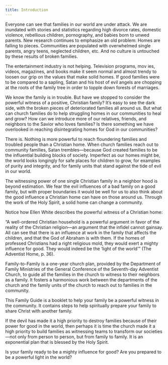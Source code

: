 ```yaml
---
title: Introduction
---
```


Everyone can see that families in our world are under attack. We are inundated with stories and statistics regarding high divorce rates, domestic violence, rebellious children, pornography, and babies born to unwed parents. New research continues to emphasize an old problem: Homes are falling to pieces. Communities are populated with overwhelmed single parents, angry teens, neglected children, etc. And no culture is untouched by these results of broken families.

The entertainment industry is not helping. Television programs, mov ies, videos, magazines, and books make it seem normal and almost trendy to loosen our grip on the values that make solid homes. If good families were to be compared to a sapling, Satan and his host of evil angels are chopping at the roots of the family tree in order to topple down forests of marriages.

We know the family is in trouble. But have we stopped to consider the powerful witness of a positive, Christian family? It’s easy to see the dark side, with the broken pieces of deteriorated families all around us. But what can church families do to help struggling homes in our communities to heal and grow? How can we introduce more of our relatives, friends, and neighbors to the Savior who loves families? Is there something we have overlooked in reaching disintegrating homes for God in our communities?

There is. Nothing is more powerful to reach floundering families and troubled people than a Christian home. When church families reach out to community families, Satan trembles—because God created families to be the influential building blocks of society. Imperfect as our homes might be, the world looks longingly for safe places for children to grow, for examples of purity and integrity, and for family units that stand against the tide of evil in our world.

The witnessing power of one single Christian family in a neighbor hood is beyond estimation. We fear the evil influences of a bad family on a good family, but with proper boundaries it would be well for us to also think about the good influence a Christian home can have on those around us. Through the work of the Holy Spirit, a solid home can change a community.

Notice how Ellen White describes the powerful witness of a Christian home:

“A well-ordered Christian household is a powerful argument in favor of the reality of the Christian religion—an argument that the infidel cannot gainsay. All can see that there is an influence at work in the family that affects the children, and that the God of Abraham is with them. If the homes of professed Christians had a right religious mold, they would exert a mighty influence for good. They would indeed be the ‘light of the world’” (The Adventist Home, p. 36).

Family-to-Family is a one-year church plan, provided by the Department of Family Ministries of the General Conference of the Seventh-day Adventist Church, to guide all the families in the church to witness to their neighbors as a family. It fosters a harmonious work between the departments of the church and the family units of the church to reach out to families in the community.

This Family Guide is a booklet to help your family be a powerful witness in the community. It contains steps to help spiritually prepare your family to share Christ with another family.

If the devil has made it a high priority to destroy families because of their power for good in the world, then perhaps it is time the church made it a high priority to build families as witnessing teams to transform our societies—not only from person to person, but from family to family. It is an exponential plan that is blessed by the Holy Spirit.

Is your family ready to be a mighty influence for good? Are you prepared to be a powerful light in the world?